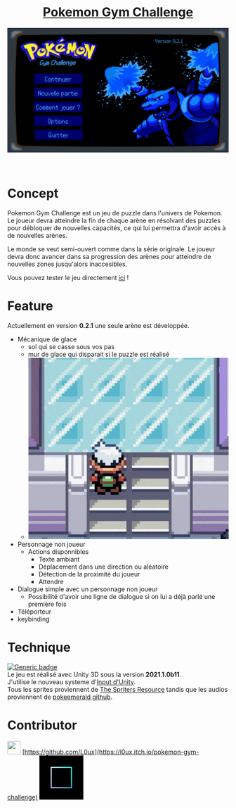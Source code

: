# <center><ins>Pokemon Gym Challenge</ins></center>
![alt](./MarkdownRessources/mainMenu.gif)
<br/><br/><br/>

# Concept

Pokemon Gym Challenge est un jeu de puzzle dans l'univers de Pokemon. Le joueur devra atteindre la fin de chaque arène en résolvant des puzzles pour débloquer de nouvelles capacités, ce qui lui permettra d'avoir accès à de nouvelles arènes. 

Le monde se veut semi-ouvert comme dans la série originale. Le joueur devra donc avancer dans sa progression des arènes pour atteindre de nouvelles zones jusqu'alors inaccesibles. 

Vous pouvez tester le jeu directement [ici](https://l0ux.itch.io/pokemon-gym-challenge) !

# Feature

Actuellement en version **0.2.1** une seule arène est développée.   
* Mécanique de glace
    * sol qui se casse sous vos pas
    * mur de glace qui disparait si le puzzle est réalisé
    * ![alt](./MarkdownRessources/ice.gif)
* Personnage non joueur 
    * Actions disponnibles   
        * Texte ambiant 
        * Déplacement dans une direction ou aléatoire
        * Détection de la proximité du joueur
        * Attendre
* Dialogue simple avec un personnage non joueur 
    * Possibilité d'avoir une ligne de dialogue si on lui a déjà parlé une première fois
* Téléporteur
* keybinding
  

# Technique 
[![Generic badge](https://img.shields.io/badge/Made%20With-Unity-ffffff.svg)](https://shields.io/)  
Le jeu est réalisé avec Unity 3D sous la version **2021.1.0b11**.  
J'utilise le nouveau systeme d'[Input d'Unity](https://docs.unity3d.com/Packages/com.unity.inputsystem@1.0/manual/QuickStartGuide.html).  
Tous les sprites proviennent de [The Spriters Resource](https://www.spriters-resource.com/) tandis que les audios proviennent de [pokeemerald github](https://github.com/pret/pokeemerald).


# Contributor 
<img src="https://avatars.githubusercontent.com/l0ux" width="30" height="30"/> [https://github.com/L0ux](https://l0ux.itch.io/pokemon-gym-challenge)
<img src="./MarkdownRessources/LOUX.gif" width="100" height="100"/>
